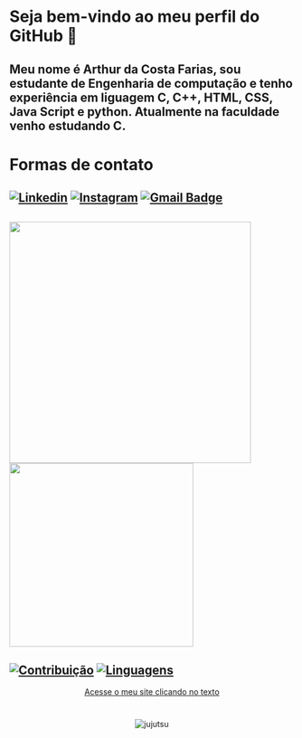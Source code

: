 # Seja bem-vindo ao meu perfil do GitHub 👋
## Meu nome é Arthur da Costa Farias, sou estudante de Engenharia de computação e tenho experiência em liguagem C, C++, HTML, CSS, Java Script e python. Atualmente na faculdade venho estudando C.

# Formas de contato
## [![Linkedin](https://img.shields.io/badge/-LinkedIn-0077B5?style=for-the-badge&logo=linkedin&logoColor=white&link=https://linkedin.com/in/arthur-da-costa-farias-607a59362)](https://linkedin.com/in/arthur-da-costa-farias-607a59362) [![Instagram](https://img.shields.io/badge/-Instagram-%23E4405F?style=for-the-badge&logo=instagram&logoColor=white)](https://www.instagram.com/_dacost4_/) [![Gmail Badge](https://img.shields.io/badge/-arthurdacosta22012007@gmail.com-c14438?style=flat-square&logo=Gmail&logoColor=white&link=mailto:arthurdacosta22012007@gmail.com)](mailto:arthurdacosta22012007@gmail.com)

## <img src="https://github-readme-stats.vercel.app/api?username=ArthurCoFa&show_icons=true&theme=tokyonight" width="427px"> <img src="https://github-readme-stats.vercel.app/api/top-langs/?username=ArthurCoFa&layout=compact" width="325px"> 

## [![Contribuição](https://github-readme-stats.vercel.app/api?username=ArthurCoFa&show_icons=true&theme=tokyonight)](https://www.github.com/ArthurCoFa) [![Linguagens](https://github-readme-stats.vercel.app/api/top-langs/?username=ArthurCoFa&layout=compact)](https://www.github.com/ArthurCoFa)

<div align="center">
  <a href="https://arthurcofa.github.io/"> Acesse o meu site clicando no texto</a>
</div>

#

<div align="center">
  <img alaing=center alt="jujutsu" src="https://tenor.com/pt-PT/view/satoru-satoru-gojo-gojo-jjk-jujustu-kaisen-gif-9777483489438260197.gif"/>
</div>

